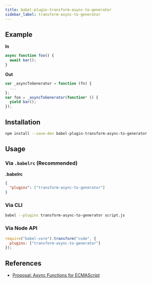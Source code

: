 ```yaml
---
title: babel-plugin-transform-async-to-generator
sidebar_label: transform-async-to-generator
---
```


## Example

**In**

```javascript
async function foo() {
  await bar();
}
```

**Out**

```javascript
var _asyncToGenerator = function (fn) {
  ...
};
var foo = _asyncToGenerator(function* () {
  yield bar();
});
```

## Installation

```sh
npm install --save-dev babel-plugin-transform-async-to-generator
```

## Usage

### Via `.babelrc` (Recommended)

**.babelrc**

```json
{
  "plugins": ["transform-async-to-generator"]
}
```

### Via CLI

```sh
babel --plugins transform-async-to-generator script.js
```

### Via Node API

```javascript
require("babel-core").transform("code", {
  plugins: ["transform-async-to-generator"]
});
```

## References

* [Proposal: Async Functions for ECMAScript](https://github.com/tc39/ecmascript-asyncawait)

